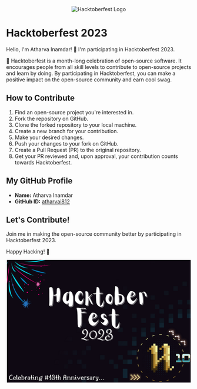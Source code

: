 <div align="center">
  <img src="[Hacktober logo.png](https://github.com/atharvai812/Atharva_Hacktober/blob/330fba06ff1897f5b7ce0e028911229812db4a0d/Hacktober%20logo.png)" alt="Hacktoberfest Logo" width="150">
</div>

# Hacktoberfest 2023

Hello, I'm Atharva Inamdar! 👋
I'm participating in Hacktoberfest 2023.

🚀 Hacktoberfest is a month-long celebration of open-source software. It encourages people from all skill levels to contribute to open-source projects and learn by doing. By participating in Hacktoberfest, you can make a positive impact on the open-source community and earn cool swag.


## How to Contribute

1. Find an open-source project you're interested in.
2. Fork the repository on GitHub.
3. Clone the forked repository to your local machine.
4. Create a new branch for your contribution.
5. Make your desired changes.
6. Push your changes to your fork on GitHub.
7. Create a Pull Request (PR) to the original repository.
8. Get your PR reviewed and, upon approval, your contribution counts towards Hacktoberfest.



## My GitHub Profile

- **Name:** Atharva Inamdar
- **GitHub ID:** [atharvai812](https://github.com/atharvai812)

## Let's Contribute!

Join me in making the open-source community better by participating in Hacktoberfest 2023.

Happy Hacking! 🎉

<p align="center">
  <img src="Hacktober logo.png" alt="Hacktoberfest GIF" width="500">
</p>
